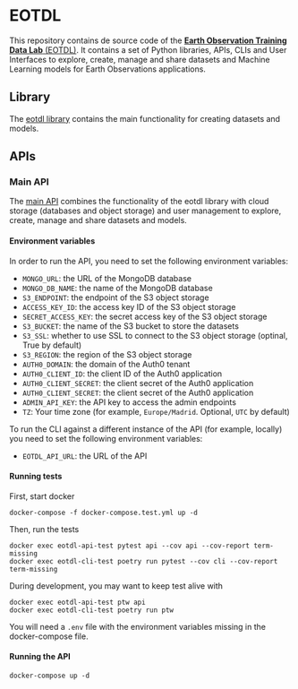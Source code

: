 # EOTDL

This repository contains de source code of the [**Earth Observation Training Data Lab** (EOTDL)](https://eotdl.vercel.app/). It contains a set of Python libraries, APIs, CLIs and User Interfaces to explore, create, manage and share datasets and Machine Learning models for Earth Observations applications.

## Library

The [eotdl library](./lib) contains the main functionality for creating datasets and models.

## APIs

### Main API

The [main API](./apis/eotdl) combines the functionality of the eotdl library with cloud storage (databases and object storage) and user management to explore, create, manage and share datasets and models.

#### Environment variables

In order to run the API, you need to set the following environment variables:

- `MONGO_URL`: the URL of the MongoDB database
- `MONGO_DB_NAME`: the name of the MongoDB database
- `S3_ENDPOINT`: the endpoint of the S3 object storage
- `ACCESS_KEY_ID`: the access key ID of the S3 object storage
- `SECRET_ACCESS_KEY`: the secret access key of the S3 object storage
- `S3_BUCKET`: the name of the S3 bucket to store the datasets
- `S3_SSL`: whether to use SSL to connect to the S3 object storage (optinal, True by default)
- `S3_REGION`: the region of the S3 object storage
- `AUTH0_DOMAIN`: the domain of the Auth0 tenant
- `AUTH0_CLIENT_ID`: the client ID of the Auth0 application
- `AUTH0_CLIENT_SECRET`: the client secret of the Auth0 application
- `AUTH0_CLIENT_SECRET`: the client secret of the Auth0 application
- `ADMIN_API_KEY`: the API key to access the admin endpoints
- `TZ`: Your time zone (for example, `Europe/Madrid`. Optional, `UTC` by default)


To run the CLI against a different instance of the API (for example, locally) you need to set the following environment variables:

- `EOTDL_API_URL`: the URL of the API

#### Running tests

First, start docker

```
docker-compose -f docker-compose.test.yml up -d
```

Then, run the tests

```
docker exec eotdl-api-test pytest api --cov api --cov-report term-missing
docker exec eotdl-cli-test poetry run pytest --cov cli --cov-report term-missing
```

During development, you may want to keep test alive with

```
docker exec eotdl-api-test ptw api
docker exec eotdl-cli-test poetry run ptw
```

You will need a `.env` file with the environment variables missing in the docker-compose file.

#### Running the API

```
docker-compose up -d
```